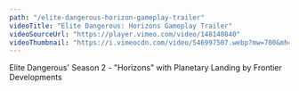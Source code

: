 ```yaml
---
path: "/elite-dangerous-horizon-gameplay-trailer"
videoTitle: "Elite Dangerous: Horizons Gameplay Trailer"
videoSourceUrl: "https://player.vimeo.com/video/148140840"
videoThumbnail: "https://i.vimeocdn.com/video/546997507.webp?mw=700&mh=393"
---
```


Elite Dangerous' Season 2 - "Horizons" with Planetary Landing by Frontier Developments

